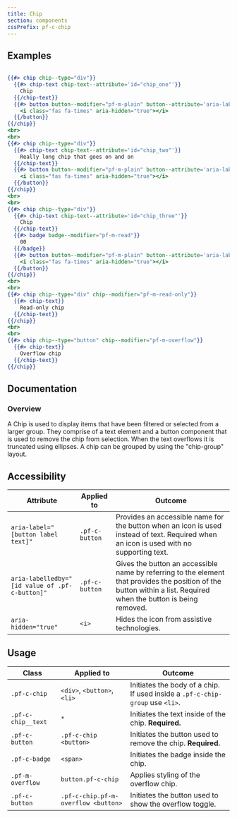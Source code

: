 ```yaml
---
title: Chip
section: components
cssPrefix: pf-c-chip
---
```


## Examples
```hbs title=Basic

{{#> chip chip--type="div"}}
  {{#> chip-text chip-text--attribute='id="chip_one"'}}
    Chip
  {{/chip-text}}
  {{#> button button--modifier="pf-m-plain" button--attribute='aria-labelledby="remove_chip_one chip_one" aria-label="Remove" id="remove_chip_one"'}}
    <i class="fas fa-times" aria-hidden="true"></i>
  {{/button}}
{{/chip}}
<br>
<br>
{{#> chip chip--type="div"}}
  {{#> chip-text chip-text--attribute='id="chip_two"'}}
    Really long chip that goes on and on
  {{/chip-text}}
  {{#> button button--modifier="pf-m-plain" button--attribute='aria-labelledby="remove_chip_two chip_two" aria-label="Remove" id="remove_chip_two"'}}
    <i class="fas fa-times" aria-hidden="true"></i>
  {{/button}}
{{/chip}}
<br>
<br>
{{#> chip chip--type="div"}}
  {{#> chip-text chip-text--attribute='id="chip_three"'}}
    Chip
  {{/chip-text}}
  {{#> badge badge--modifier="pf-m-read"}}
    00
  {{/badge}}
  {{#> button button--modifier="pf-m-plain" button--attribute='aria-labelledby="remove_chip_three chip_three" aria-label="Remove" id="remove_chip_three"'}}
    <i class="fas fa-times" aria-hidden="true"></i>
  {{/button}}
{{/chip}}
<br>
<br>
{{#> chip chip--type="div" chip--modifier="pf-m-read-only"}}
  {{#> chip-text}}
    Read-only chip
  {{/chip-text}}
{{/chip}}
<br>
<br>
{{#> chip chip--type="button" chip--modifier="pf-m-overflow"}}
  {{#> chip-text}}
    Overflow chip
  {{/chip-text}}
{{/chip}}
```

## Documentation
### Overview
A Chip is used to display items that have been filtered or selected from a larger group. They comprise of a text element and a button component that is used to remove the chip from selection. When the text overflows it is truncated using ellipses. A chip can be grouped by using the "chip-group" layout. 


## Accessibility
| Attribute | Applied to | Outcome |
| -- | -- | -- |
| `aria-label="[button label text]"` | `.pf-c-button` |  Provides an accessible name for the button when an icon is used instead of text. Required when an icon is used with no supporting text. |
| `aria-labelledby="[id value of .pf-c-button]"` | `.pf-c-button` | Gives the button an accessible name by referring to the element that provides the position of the button within a list. Required when the button is being removed. |
| `aria-hidden="true"` | `<i>` |  Hides the icon from assistive technologies. |

## Usage
| Class | Applied to | Outcome |
| -- | -- | -- |
| `.pf-c-chip` | `<div>`, `<button>`, `<li>` | Initiates the body of a chip. If used inside a `.pf-c-chip-group` use `<li>`. |
| `.pf-c-chip__text` | `*` | Initiates the text inside of the chip. **Required.** |
| `.pf-c-button` | `.pf-c-chip <button>` | Initiates the button used to remove the chip. **Required.** |
| `.pf-c-badge` | `<span>` | Initiates the badge inside the chip. |
| `.pf-m-overflow` | `button.pf-c-chip` | Applies styling of the overflow chip. |
| `.pf-c-button` | `.pf-c-chip.pf-m-overflow <button>` | Initiates the button used to show the overflow toggle. |
